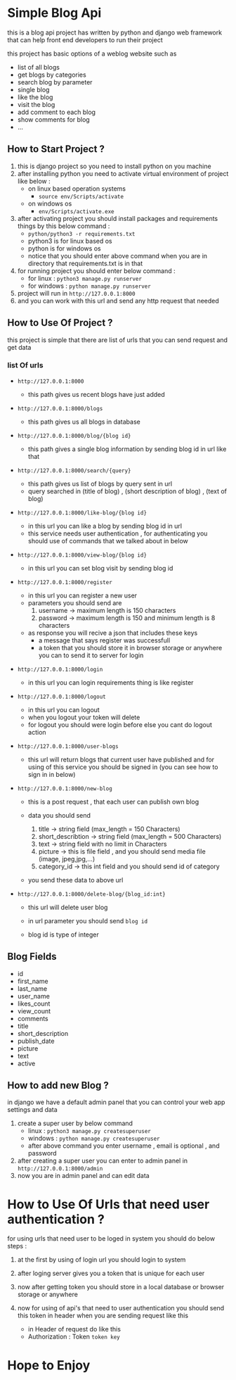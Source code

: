 # Simple Blog Api

this is a blog api project has written by python and django web framework that can help front end developers to run their project 

this project has basic options of a weblog website such as 

* list of all blogs
* get blogs by categories
* search blog by parameter
* single blog 
* like the blog
* visit the blog
* add comment to each blog
* show comments for blog
* ...

## How to Start Project ?

1. this is django project so you need to install python on you machine
2. after installing python you need to activate virtual environment of project like below :
    * on linux based operation systems
        * `source env/Scripts/activate`
    * on windows os
        * `env/Scripts/activate.exe`
3. after activating project you should install packages and requirements things by this below command :
    * `python/python3 -r requirements.txt`
    * python3 is for linux based os
    * python is for windows os
    * notice that you should enter above command when you are in directory that requirements.txt is in that
4. for running project you should enter below command : 
    * for linux : `python3 manage.py runserver`
    * for windows : `python manage.py runserver`
5. project will run in `http://127.0.0.1:8000`
6. and you can work with this url and send any http request that needed

## How to Use Of Project ?

this project is simple that there are list of urls that you can send request and get data

### list Of urls
* `http://127.0.0.1:8000`
    * this path gives us recent blogs have just added
* `http://127.0.0.1:8000/blogs` 
    * this path gives us all blogs in database
* `http://127.0.0.1:8000/blog/{blog id}` 
    * this path gives a single blog information by sending blog id in url like that
* `http://127.0.0.1:8000/search/{query}` 
    * this path gives us list of blogs by query sent in url
    * query searched in (title of blog) , (short description of blog) , (text of blog)
* `http://127.0.0.1:8000/like-blog/{blog id}`
    * in this url you can like a blog by sending blog id in url
    * this service needs user authentication , for authenticating you should use of commands that we talked about in below
* `http://127.0.0.1:8000/view-blog/{blog id}`
    * in this url you can set blog visit by sending blog id
* `http://127.0.0.1:8000/register`
    * in this url you can register a new user
    * parameters you should send are
        1. username -> maximum length is 150 characters
        2. password -> maximum length is 150 and minimum length is 8 characters
    * as response you will recive a json that includes these keys
        * a message that says register was successfull
        * a token that you should store it in browser storage or anywhere you can to send it to server for login
* `http://127.0.0.1:8000/login`
    * in this url you can login requirements thing is like register 
* `http://127.0.0.1:8000/logout`
    * in this url you can logout
    * when you logout your token will delete
    * for logout you should were login before else you cant do logout action
* `http://127.0.0.1:8000/user-blogs`
    * this url will return blogs that current user have published and for using of this 
    service you should be signed in (you can see how to sign in in below)

* `http://127.0.0.1:8000/new-blog`

    * this is a post request , that each user can publish own blog
    * data you should send 

        1. title -> string field (max_length = 150 Characters)
        2. short_describtion -> string field (max_length = 500 Characters)
        3. text -> string field with no limit in Characters
        4. picture -> this is file field , and you should send media file (image, jpeg,jpg,...)
        5. category_id -> this int field and you should send id of category

    * you send these data to above url

* `http://127.0.0.1:8000/delete-blog/{blog_id:int}`

    * this url will delete user blog
    
    * in url parameter you should send `blog id`
    * blog id is type of integer


## Blog Fields
    
* id
* first_name
* last_name
* user_name
* likes_count
* view_count
* comments
* title
* short_description
* publish_date
* picture
* text
* active


## How to add new Blog ?
in django we have a default admin panel that you can control your web app settings and data

1. create a super user by below command
    * linux : `python3 manage.py createsuperuser`
    * windows : `python manage.py createsuperuser`
    * after above command you enter username , email is optional , and password
2. after creating a super user you can enter to admin panel in `http://127.0.0.1:8000/admin`
3. now you are in admin panel and can edit data

# How to Use Of Urls that need user authentication ?

for using urls that need user to be loged in system you should do below steps :

1. at the first by using of login url you should login to system
2. after loging server gives you a token that is unique for each user
3. now after getting token you should store in a local database or browser storage or anywhere
4. now for using of api's that need to user authentication you should send this token in header when you are sending request like this

    * in Header of request do like this
    * Authorization : Token `token key`


# Hope to Enjoy


    


    
